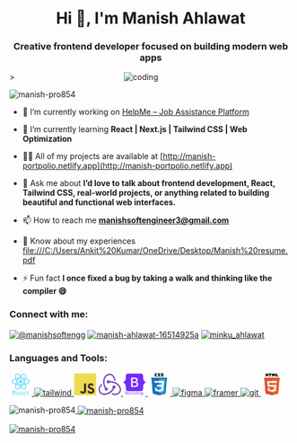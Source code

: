 <h1 align="center">Hi 👋, I'm Manish Ahlawat</h1>
<h3 align="center">Creative frontend developer focused on building modern web apps</h3>

<img align="right" alt="coding" width="300" src="[https://th.bing.com/th/id/R.d486deeb54e0b0186eeda7fa5b1b851b?rik=uF53k%2bXjq%2fa%2fpw&riu=http%3a%2f%2fmehtaabsingh.com%2fimages%2fhow-does-code-integrity-work.gif&ehk=0qhWG%2bxhkywsnEGhnFxThB8RLaa5s5vzC9%2b9pXf2moM%3d&risl=&pid=ImgRaw&r=0](https://www.bing.com/th/id/OGC.9d643f53934a11f35e1824df87fdbe33?r=0&o=7&pid=1.7&rm=3&rurl=https%3a%2f%2fcamo.githubusercontent.com%2f4d9f5ecceb711eec6e2018f38a5677dc657c9738d4a65ba3b928c41c0a45b439%2f68747470733a2f2f6d69726f2e6d656469756d2e636f6d2f6d61782f313336302f302a37513379765349765f7430696f4a2d5a2e676966&ehk=4Odh0aFPiv5uIBCC8JuoU2Fag01LNjSzo1fgH3YItq0%3d)" />>

<p align="left"> <img src="https://komarev.com/ghpvc/?username=manish-pro854&label=Profile%20views&color=0e75b6&style=flat" alt="manish-pro854" /> </p>

- 🔭 I’m currently working on [HelpMe – Job Assistance Platform](http://help-mee.netlify.app)

- 🌱 I’m currently learning **React | Next.js | Tailwind CSS | Web Optimization**

- 👨‍💻 All of my projects are available at [http://manish-portpolio.netlify.app](http://manish-portpolio.netlify.app)

- 💬 Ask me about **I’d love to talk about frontend development, React, Tailwind CSS, real-world projects, or anything related to building beautiful and functional web interfaces.**

- 📫 How to reach me **manishsoftengineer3@gmail.com**

- 📄 Know about my experiences [file:///C:/Users/Ankit%20Kumar/OneDrive/Desktop/Manish%20resume.pdf](file:///C:/Users/Ankit%20Kumar/OneDrive/Desktop/Manish%20resume.pdf)

- ⚡ Fun fact **I once fixed a bug by taking a walk and thinking like the compiler 😄**

<h3 align="left">Connect with me:</h3>
<p align="left">
<a href="https://twitter.com/@manishsoftengg" target="blank"><img align="center" src="https://raw.githubusercontent.com/rahuldkjain/github-profile-readme-generator/master/src/images/icons/Social/twitter.svg" alt="@manishsoftengg" height="30" width="40" /></a>
<a href="https://linkedin.com/in/manish-ahlawat-16514925a" target="blank"><img align="center" src="https://raw.githubusercontent.com/rahuldkjain/github-profile-readme-generator/master/src/images/icons/Social/linked-in-alt.svg" alt="manish-ahlawat-16514925a" height="30" width="40" /></a>
<a href="https://instagram.com/minku_ahlawat" target="blank"><img align="center" src="https://raw.githubusercontent.com/rahuldkjain/github-profile-readme-generator/master/src/images/icons/Social/instagram.svg" alt="minku_ahlawat" height="30" width="40" /></a>
</p>

<h3 align="left">Languages and Tools:</h3>
<p align="left"> <a href="https://www.11ty.dev/" target="_blank" rel="noreferrer">   <img src="https://raw.githubusercontent.com/devicons/devicon/master/icons/react/react-original-wordmark.svg" alt="react" width="40" height="40"/> </a> <a href="https://redux.js.org" target="_blank" rel="noreferrer">   <img src="https://www.vectorlogo.zone/logos/tailwindcss/tailwindcss-icon.svg" alt="tailwind" width="40" height="40"/> </a>   <img src="https://raw.githubusercontent.com/devicons/devicon/master/icons/javascript/javascript-original.svg" alt="javascript" width="40" height="40"/> </a> <a href="https://reactjs.org/" target="_blank" rel="noreferrer"> <img src="https://raw.githubusercontent.com/devicons/devicon/master/icons/redux/redux-original.svg" alt="redux" width="40" height="40"/> </a> <a href="https://tailwindcss.com/" target="_blank" rel="noreferrer">  <img src="https://raw.githubusercontent.com/devicons/devicon/master/icons/bootstrap/bootstrap-plain-wordmark.svg" alt="bootstrap" width="40" height="40"/> </a> <a href="https://www.w3schools.com/css/" target="_blank" rel="noreferrer"> <img src="https://raw.githubusercontent.com/devicons/devicon/master/icons/css3/css3-original-wordmark.svg" alt="css3" width="40" height="40"/> </a> <a href="https://www.figma.com/" target="_blank" rel="noreferrer"> <img src="https://www.vectorlogo.zone/logos/figma/figma-icon.svg" alt="figma" width="40" height="40"/> </a> <a href="https://www.framer.com/" target="_blank" rel="noreferrer"> <img src="https://www.vectorlogo.zone/logos/framer/framer-icon.svg" alt="framer" width="40" height="40"/> </a> <a href="https://git-scm.com/" target="_blank" rel="noreferrer"> <img src="https://www.vectorlogo.zone/logos/git-scm/git-scm-icon.svg" alt="git" width="40" height="40"/> </a> <a href="https://www.w3.org/html/" target="_blank" rel="noreferrer"> <img src="https://raw.githubusercontent.com/devicons/devicon/master/icons/html5/html5-original-wordmark.svg" alt="html5" width="40" height="40"/> </a> <a href="https://developer.mozilla.org/en-US/docs/Web/JavaScript" target="_blank" rel="noreferrer">    </p>

<p><img align="left" src="https://github-readme-stats.vercel.app/api/top-langs?username=manish-pro854&show_icons=true&locale=en&layout=compact" alt="manish-pro854" /></p>

<p>&nbsp;<img align="center" src="https://github-readme-stats.vercel.app/api?username=manish-pro854&show_icons=true&locale=en" alt="manish-pro854" /></p>

<p><img align="center" src="https://github-readme-streak-stats.herokuapp.com/?user=manish-pro854&" alt="manish-pro854" /></p>
